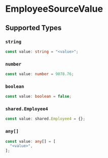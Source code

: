 # EmployeeSourceValue


## Supported Types

### `string`

```typescript
const value: string = "<value>";
```

### `number`

```typescript
const value: number = 9078.76;
```

### `boolean`

```typescript
const value: boolean = false;
```

### `shared.Employee4`

```typescript
const value: shared.Employee4 = {};
```

### `any[]`

```typescript
const value: any[] = [
  "<value>",
];
```

